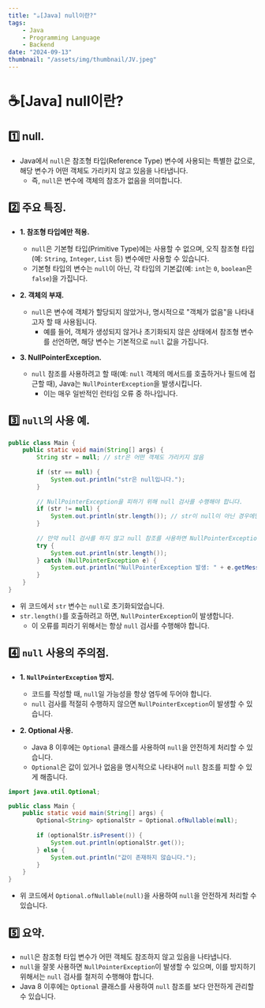```yaml
---
title: "☕️[Java] null이란?"
tags:
    - Java
    - Programming Language
    - Backend
date: "2024-09-13"
thumbnail: "/assets/img/thumbnail/JV.jpeg"
---
```


# ☕️[Java] null이란?

## 1️⃣ null.
- Java에서 `null`은 참조형 타입(Reference Type) 변수에 사용되는 특별한 값으로, 해당 변수가 어떤 객체도 가리키지 않고 있음을 나타냅니다.
    - 즉, `null`은 변수에 객체의 참조가 없음을 의미합니다.

## 2️⃣ 주요 특징.
- **1. 참조형 타입에만 적용.**
    - `null`은 기본형 타입(Primitive Type)에는 사용할 수 없으며, 오직 참조형 타입(예: `String`, `Integer`, `List` 등) 변수에만 사용할 수 있습니다.
    - 기본형 타입의 변수는 `null`이 아닌, 각 타입의 기본값(예: `int`는 `0`, `boolean`은 `false`)을 가집니다.

- **2. 객체의 부재.**
    - `null`은 변수에 객체가 할당되지 않았거나, 명시적으로 "객체가 없음"을 나타내고자 할 때 사용됩니다.
        - 예를 들어, 객체가 생성되지 않거나 초기화되지 않은 상태에서 참조형 변수를 선언하면, 해당 변수는 기본적으로 `null` 값을 가집니다.

- **3. NullPointerException.**
    - `null` 참조를 사용하려고 할 때(예: `null` 객체의 메서드를 호출하거나 필드에 접근할 때), Java는 `NullPointerException`을 발생시킵니다.
        - 이는 매우 일반적인 런타임 오류 중 하나입니다.

## 3️⃣ `null`의 사용 예.
```java
public class Main {
    public static void main(String[] args) {
        String str = null; // str은 어떤 객체도 가리키지 않음
        
        if (str == null) {
            System.out.println("str은 null입니다.");
        }
        
        // NullPointerException을 피하기 위해 null 검사를 수행해야 합니다.
        if (str != null) {
            System.out.println(str.length()); // str이 null이 아닌 경우에만 실행
        }
        
        // 만약 null 검사를 하지 않고 null 참조를 사용하면 NullPointerException 발생
        try {
            System.out.println(str.length());
        } catch (NullPointerException e) {
            System.out.println("NullPointerException 발생: " + e.getMessage());
        }
    }
}
```

- 위 코드에서 `str` 변수는 `null`로 초기화되었습니다.
- `str.length()`를 호출하려고 하면, `NullPointerException`이 발생합니다.
    - 이 오류를 피라기 위해서는 항상 `null` 검사를 수행해야 합니다.

## 4️⃣ `null` 사용의 주의점.
- **1. `NullPointerException` 방지.**
    - 코드를 작성할 때, `null`일 가능성을 항상 염두에 두어야 합니다.
    - `null` 검사를 적절히 수행하지 않으면 `NullPointerException`이 발생할 수 있습니다.

- **2. Optional 사용.**
    - Java 8 이후에는 `Optional` 클래스를 사용하여 `null`을 안전하게 처리할 수 있습니다.
    - `Optional`은 값이 있거나 없음을 명시적으로 나타내어 `null` 참조를 피할 수 있게 해줍니다.
```java
import java.util.Optional;

public class Main {
    public static void main(String[] args) {
        Optional<String> optionalStr = Optional.ofNullable(null);
        
        if (optionalStr.isPresent()) {
            System.out.println(optionalStr.get());
        } else {
            System.out.println("값이 존재하지 않습니다.");
        }
    }
}
```

- 위 코드에서 `Optional.ofNullable(null)`을 사용하여 `null`을 안전하게 처리할 수 있습니다.

## 5️⃣ 요약.
- `null`은 참조형 타입 변수가 어떤 객체도 참조하지 않고 있음을 나타냅니다.
- `null`을 잘못 사용하면 `NullPointerException`이 발생할 수 있으며, 이를 방지하기 위해서는 `null` 검사를 철저히 수행해야 합니다.
- Java 8 이후에는 `Optional` 클래스를 사용하여 `null` 참조를 보다 안전하게 관리할 수 있습니다.
